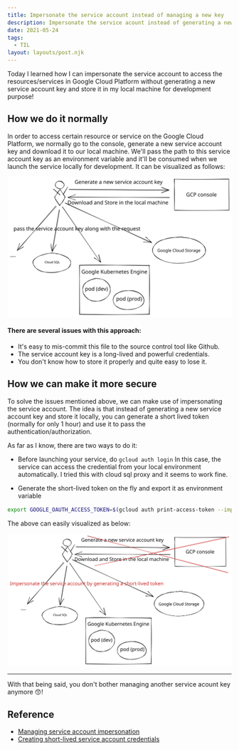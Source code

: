 ```yaml
---
title: Impersonate the service account instead of managing a new key
description: Impersonate the service acount instead of generating a new service account key and store it locally
date: 2021-05-24
tags:
  - TIL
layout: layouts/post.njk
---
```


Today I learned how I can impersonate the service account to access the resources/services in Google Cloud Platform without generating a new service account key and store it in my local machine for development purpose!

## How we do it normally
In order to access certain resource or service on the Google Cloud Platform, we normally go to the console, generate a new service account key and download it to our local machine. We'll pass the path to this service account key as an environment variable and it'll be consumed when we launch the service locally for development. It can be visualized as follows:

![store service account key locally](/img/posts/impersonate-service-account/store-service-account.svg)

#### There are several issues with this approach:
- It's easy to mis-commit this file to the source control tool like Github.
- The service account key is a long-lived and powerful credentials.
- You don't know how to store it properly and quite easy to lose it.

## How we can make it more secure

To solve the issues mentioned above, we can make use of impersonating the service account. The idea is that instead of generating a new service account key and store it locally, you can generate a short lived token (normally for only 1 hour) and use it to pass the authentication/authorization.

As far as I know, there are two ways to do it:

- Before launching your service, do `gcloud auth login`
In this case, the service can access the credential from your local environment automatically. I tried this with cloud sql proxy and it seems to work fine.

- Generate the short-lived token on the fly and export it as environment variable

```bash
export GOOGLE_OAUTH_ACCESS_TOKEN=$(gcloud auth print-access-token --impersonate-service-account=<sa-name>.iam.gserviceaccount.com)
```

The above can easily visualized as below:

![generate a short lived token](/img/posts/impersonate-service-account/generate-short-lived-token.svg)

--- 
With that being said, you don't bother managing another service acount key anymore 😙!

## Reference

- [Managing service account impersonation](https://cloud.google.com/iam/docs/impersonating-service-accounts)
- [Creating short-lived service account credentials](https://cloud.google.com/iam/docs/creating-short-lived-service-account-credentials)
